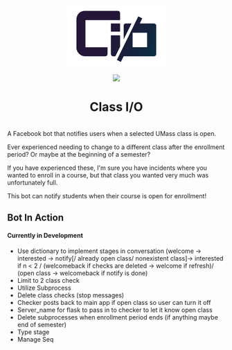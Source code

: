 <p align="center"><img width=45% src="https://github.com/lchsam/ClassIO/blob/master/misc/logo.png"></p>
<p align="center"><img width=25% src="http://forthebadge.com/images/badges/made-with-python.svg"></p>
<h1 align="center">Class I/O</h1>
<br>
A Facebook bot that notifies users when a selected UMass class is open.

Ever experienced needing to change to a different class after the enrollment period? Or maybe at the beginning of a semester?

If you have experienced these, I'm sure you have incidents where you wanted to enroll in a course, but that class you wanted very much was unfortunately full.

This bot can notify students when their course is open for enrollment!

## Bot In Action




#### Currently in Development
- Use dictionary to implement stages in conversation (welcome -> interested -> notify[/ already open class/ nonexistent class]-> interested if n < 2 / (welcomeback if checks are deleted -> welcome if refresh)/ (open class -> welcomeback if notify is done)
- Limit to 2 class check
- Utilize Subprocess
- Delete class checks (stop messages)
- Checker posts back to main app if open class so user can turn it off
- Server_name for flask to pass in to checker to let it know open class
- Delete subprocesses when enrollment period ends (if anything maybe end of semester)
- Type stage
- Manage Seq
